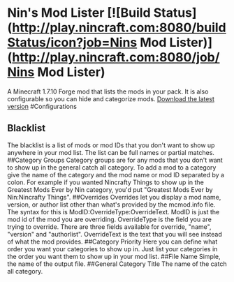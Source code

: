 # Nin's Mod Lister [![Build Status](http://play.nincraft.com:8080/buildStatus/icon?job=Nins Mod Lister)](http://play.nincraft.com:8080/job/Nins Mod Lister)
A Minecraft 1.7.10 Forge mod that lists the mods in your pack. It is also configurable so you can hide and categorize mods.
[Download the latest version](https://github.com/Nincodedo/NinsModLister/releases)
#Configurations
## Blacklist
The blacklist is a list of mods or mod IDs that you don't want to show up anywhere in your mod list. The list can be full names or partial matches.
##Category Groups
Category groups are for any mods that you don't want to show up in the general catch all category. To add a mod to a category give the name of the category and the mod name or mod ID separated by a colon. For example if you wanted Nincrafty Things to show up in the Greatest Mods Ever by Nin category, you'd put "Greatest Mods Ever by Nin:Nincrafty Things".
##Overrides
Overrides let you display a mod name, version, or author list other than what's provided by the mcmod.info file. The syntax for this is ModID:OverrideType:OverrideText. ModID is just the mod id of the mod you are overriding. OverrideType is the field you are trying to override. There are three fields available for override, "name", "version" and "authorlist". OverrideText is the text that you will see instead of what the mod provides.
##Category Priority
Here you can define what order you want your categories to show up in. Just list your categories in the order you want them to show up in your mod list.
##File Name
Simple, the name of the output file.
##General Category Title
The name of the catch all category.
